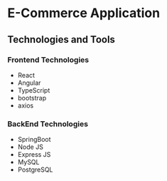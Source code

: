 # E-Commerce Application
## Technologies and Tools
### Frontend Technologies
- React
- Angular
- TypeScript
- bootstrap
- axios
  <br/>
### BackEnd Technologies
- SpringBoot
- Node JS
- Express JS
- MySQL
- PostgreSQL
